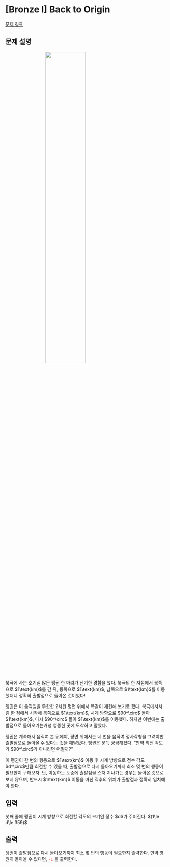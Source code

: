 # [Bronze I] Back to Origin

[문제 링크](https://www.acmicpc.net/problem/34530) 

## 문제 설명

<p><img alt="" src="https://upload.acmicpc.net/f69b7a93-65c0-421d-8245-672154431a71/-/preview/" style="width:50%; height:auto; display:block; margin:auto;"></p>

<p>북극에 사는 호기심 많은 펭귄 한 마리가 신기한 경험을 했다. 북극의 한 지점에서 북쪽으로 $1\text{km}$를 간 뒤, 동쪽으로 $1\text{km}$, 남쪽으로 $1\text{km}$를 이동했더니 정확히 출발점으로 돌아온 것이었다!</p>

<p>펭귄은 이 움직임을 무한한 2차원 평면 위에서 똑같이 재현해 보기로 했다. 북극에서처럼 한 점에서 시작해 북쪽으로 $1\text{km}$, 시계 방향으로 $90^\circ$ 돌아 $1\text{km}$, 다시 $90^\circ$ 돌아 $1\text{km}$를 이동했다. 하지만 이번에는 출발점으로 돌아오기는커녕 엉뚱한 곳에 도착하고 말았다.</p>

<p>펭귄은 계속해서 움직여 본 뒤에야, 평면 위에서는 네 번을 움직여 정사각형을 그려야만 출발점으로 돌아올 수 있다는 것을 깨달았다. 펭귄은 문득 궁금해졌다. ”만약 회전 각도가 $90^\circ$가 아니라면 어떨까?”</p>

<p>이 펭귄이 한 번의 행동으로 $1\text{km}$ 이동 후 시계 방향으로 정수 각도 $d^\circ$만큼 회전할 수 있을 때, 출발점으로 다시 돌아오기까지 최소 몇 번의 행동이 필요한지 구해보자. 단, 이동하는 도중에 출발점을 스쳐 지나가는 경우는 돌아온 것으로 보지 않으며, 반드시 $1\text{km}$ 이동을 마친 직후의 위치가 출발점과 정확히 일치해야 한다.</p>

## 입력 

 <p>첫째 줄에 펭귄이 시계 방향으로 회전할 각도의 크기인 정수 $d$가 주어진다. $(1\le d\le 359)$</p>

## 출력 

 <p>펭귄이 출발점으로 다시 돌아오기까지 최소 몇 번의 행동이 필요한지 출력한다. 만약 영원히 돌아올 수 없다면, <span style="color:#e74c3c;"><code>-1</code></span> 을 출력한다.</p>

